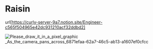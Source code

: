 # Raisin

url[https://curly-server-9a7.notion.site/Engineer-c565f504965e42dc931210acf32ddbd2]

![Please_draw_it_in_a_pixel_graphic _As_the_camera_pans_across_6871efaa-62a7-46c5-ab13-a1607ef0cfcc](https://user-images.githubusercontent.com/77655831/236793197-504f0fa6-ef02-4e3a-98c9-ae008084bd0c.png)



